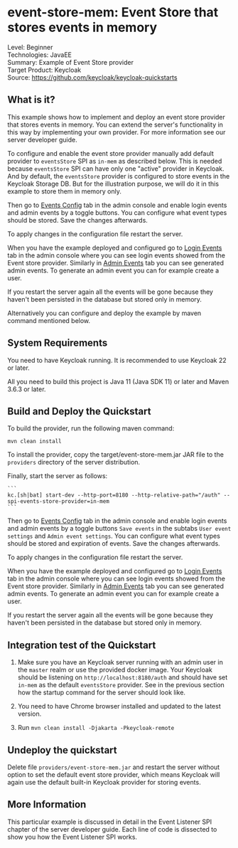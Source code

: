 event-store-mem: Event Store that stores events in memory
=========================================================

Level: Beginner  
Technologies: JavaEE  
Summary: Example of Event Store provider  
Target Product: Keycloak  
Source: <https://github.com/keycloak/keycloak-quickstarts>

What is it?
-----------

This example shows how to implement and deploy an event store provider that stores events in memory.
You can extend the server's functionality in this way by implementing your own provider. For more information see our server developer guide.

To configure and enable the event store provider manually add default provider to `eventsStore` SPI as `in-mem` as described below.
This is needed because `eventsStore` SPI can have only one "active" provider in Keycloak. And by default, the `eventsStore` provider is 
configured to store events in the Keycloak Storage DB. But for the illustration purpose, we will do it in this example to store them in memory only.

Then go to [Events Config](http://localhost:8180/auth/admin/master/console/#/realms/master/events-settings) tab in the admin console and enable login events and admin events by a toggle buttons. You can configure what event types should be stored. Save the changes afterwards.

To apply changes in the configuration file restart the server.

When you have the example deployed and configured go to [Login Events](http://localhost:8180/auth/admin/master/console/#/realms/master/events) tab in the admin console where you can see login events showed from the Event store provider.
Similarly in [Admin Events](http://localhost:8180/auth/admin/master/console/#/realms/master/admin-events) tab you can see generated admin events. To generate an admin event you can for example create a user.

If you restart the server again all the events will be gone because they haven't been persisted in the database but stored only in memory.

Alternatively you can configure and deploy the example by maven command mentioned below.


System Requirements
-------------------

You need to have <span>Keycloak</span> running. It is recommended to use Keycloak 22 or later.

All you need to build this project is Java 11 (Java SDK 11) or later and Maven 3.6.3 or later.


Build and Deploy the Quickstart
-------------------------------

To build the provider, run the following maven command:

   ````
   mvn clean install
   ````

To install the provider, copy the target/event-store-mem.jar JAR file to the `providers` directory of the server distribution.

Finally, start the server as follows:

    ```
    kc.[sh|bat] start-dev --http-port=8180 --http-relative-path="/auth" --spi-events-store-provider=in-mem
    ```

Then go to [Events Config](http://localhost:8180/auth/admin/master/console/#/master/realm-settings/events) tab in the admin console and enable
login events and admin events by a toggle buttons `Save events` in the subtabs `User event settings` and `Admin event settings`. You can configure
what event types should be stored and expiration of events. Save the changes afterwards.

To apply changes in the configuration file restart the server.

When you have the example deployed and configured go to [Login Events](http://localhost:8180/auth/admin/master/console/#/master/events/user-events) tab in the admin console where you can see login events showed from the Event store provider.
Similarly in [Admin Events](http://localhost:8180/auth/admin/master/console/#/master/events/admin-events) tab you can see generated admin events. To generate an admin event you can for example create a user.

If you restart the server again all the events will be gone because they haven't been persisted in the database but stored only in memory.


Integration test of the Quickstart
----------------------------------

1. Make sure you have an Keycloak server running with an admin user in the `master` realm or use the provided docker image.
   Your <span>Keycloak</span> should be listening on `http://localhost:8180/auth` and should have set `in-mem` as the default `eventsStore` provider.
   See in the previous section how the startup command for the server should look like.

2. You need to have Chrome browser installed and updated to the latest version.
3. Run `mvn clean install -Djakarta -Pkeycloak-remote`


Undeploy the quickstart
-----------------------
Delete file `providers/event-store-mem.jar` and restart the server without option to set the default event store provider, which means Keycloak
will again use the default built-in Keycloak provider for storing events.

More Information
----------------
This particular example is discussed in detail in the Event Listener SPI chapter of the server developer guide.  Each line of code is dissected
to show you how the Event Listener SPI works.